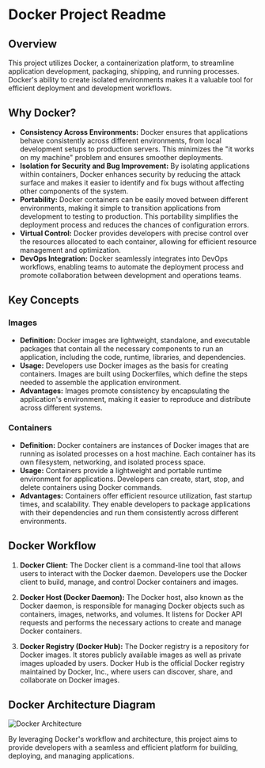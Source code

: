 # Docker Project Readme

## Overview
This project utilizes Docker, a containerization platform, to streamline application development, packaging, shipping, and running processes. Docker's ability to create isolated environments makes it a valuable tool for efficient deployment and development workflows.

## Why Docker?
- **Consistency Across Environments:** Docker ensures that applications behave consistently across different environments, from local development setups to production servers. This minimizes the "it works on my machine" problem and ensures smoother deployments.
- **Isolation for Security and Bug Improvement:** By isolating applications within containers, Docker enhances security by reducing the attack surface and makes it easier to identify and fix bugs without affecting other components of the system.
- **Portability:** Docker containers can be easily moved between different environments, making it simple to transition applications from development to testing to production. This portability simplifies the deployment process and reduces the chances of configuration errors.
- **Virtual Control:** Docker provides developers with precise control over the resources allocated to each container, allowing for efficient resource management and optimization.
- **DevOps Integration:** Docker seamlessly integrates into DevOps workflows, enabling teams to automate the deployment process and promote collaboration between development and operations teams.

## Key Concepts
### Images
- **Definition:** Docker images are lightweight, standalone, and executable packages that contain all the necessary components to run an application, including the code, runtime, libraries, and dependencies.
- **Usage:** Developers use Docker images as the basis for creating containers. Images are built using Dockerfiles, which define the steps needed to assemble the application environment.
- **Advantages:** Images promote consistency by encapsulating the application's environment, making it easier to reproduce and distribute across different systems.

### Containers
- **Definition:** Docker containers are instances of Docker images that are running as isolated processes on a host machine. Each container has its own filesystem, networking, and isolated process space.
- **Usage:** Containers provide a lightweight and portable runtime environment for applications. Developers can create, start, stop, and delete containers using Docker commands.
- **Advantages:** Containers offer efficient resource utilization, fast startup times, and scalability. They enable developers to package applications with their dependencies and run them consistently across different environments.

## Docker Workflow
1. **Docker Client:** The Docker client is a command-line tool that allows users to interact with the Docker daemon. Developers use the Docker client to build, manage, and control Docker containers and images.
   
2. **Docker Host (Docker Daemon):** The Docker host, also known as the Docker daemon, is responsible for managing Docker objects such as containers, images, networks, and volumes. It listens for Docker API requests and performs the necessary actions to create and manage Docker containers.

3. **Docker Registry (Docker Hub):** The Docker registry is a repository for Docker images. It stores publicly available images as well as private images uploaded by users. Docker Hub is the official Docker registry maintained by Docker, Inc., where users can discover, share, and collaborate on Docker images.

## Docker Architecture Diagram
![Docker Architecture](docker_architecture.png)

By leveraging Docker's workflow and architecture, this project aims to provide developers with a seamless and efficient platform for building, deploying, and managing applications.